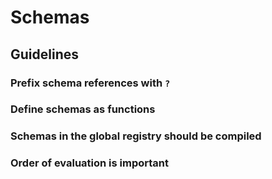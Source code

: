 # Schemas
## Guidelines
### Prefix schema references with `?`
### Define schemas as functions
### Schemas in the global registry should be compiled
### Order of evaluation is important
